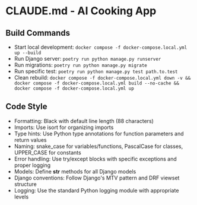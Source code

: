 # CLAUDE.md - AI Cooking App

## Build Commands
- Start local development: `docker compose -f docker-compose.local.yml up --build`
- Run Django server: `poetry run python manage.py runserver`
- Run migrations: `poetry run python manage.py migrate`
- Run specific test: `poetry run python manage.py test path.to.test`
- Clean rebuild: `docker compose -f docker-compose.local.yml down -v && docker compose -f docker-compose.local.yml build --no-cache && docker compose -f docker-compose.local.yml up`

## Code Style
- Formatting: Black with default line length (88 characters)
- Imports: Use isort for organizing imports
- Type hints: Use Python type annotations for function parameters and return values
- Naming: snake_case for variables/functions, PascalCase for classes, UPPER_CASE for constants
- Error handling: Use try/except blocks with specific exceptions and proper logging
- Models: Define __str__ methods for all Django models
- Django conventions: Follow Django's MTV pattern and DRF viewset structure
- Logging: Use the standard Python logging module with appropriate levels